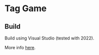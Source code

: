 # Tag Game

## Build

Build using Visual Studio (tested with 2022).

More info [here](docs/build.md).
